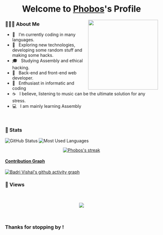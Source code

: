 <p align="center">
  <h1 align="center">Welcome to <a href="https://github.com/MrBlueBird2">Phobos</a>'s Profile</h1>
</p>

<img align='right' src="https://media.giphy.com/media/M9gbBd9nbDrOTu1Mqx/giphy.gif" width="230">

<p align="center">

<h3> 👨🏻‍💻 About Me </h3>

- 🔭 &nbsp; I’m currently coding in many languages.
- 🤔 &nbsp; Exploring new technologies, developing some random stuff and making some hacks.
- 🎓 &nbsp; Studying Assembly and ethical hacking.
- 💼 &nbsp; Back-end and front-end web developer.
- 🌱 &nbsp; Enthusiast in informatic and coding
- ☕ &nbsp; I believe, listening to music can be the ultimate solution for any stress. 
- 💻 &nbsp; I am mainly learning Assembly

</p>

<br>

<h3>🥋 Stats</h3>

<img src="https://github-readme-stats.vercel.app/api?username=0xphobos&count_private=true&show_icons=true&theme=black-ice" alt="GitHub Status"/>



<img src = "https://github-readme-stats.vercel.app/api/top-langs/?username=0xphobos&show_icons=true&layout=compact&theme=black-ice" alt="Most Used Languages">



<p align="center">
    <a href="https://github.com/0xPhobos/github-readme-streak-stats">
        <img title="🔥 Get streak stats for your profile at git.io/streak-stats" alt="Phobos's streak" src="https://github-readme-streak-stats.herokuapp.com/?user=0xPhobos&theme=black-ice&hide_border=true&stroke=0000&background=060A0CD0"/>

#### Contribution Graph

[![Badri Vishal's github activity graph](https://activity-graph.herokuapp.com/graph?username=0xphobos&theme=react-dark)](https://github.com/MrBlueBird2/github-readme-activity-graph)


<h3> 👀 Views </h3>

<p align="center"> 
  <br>  <br>
  <img src="https://profile-counter.glitch.me/0xphobos/count.svg"/>
</p>

<br>

<h3>Thanks for stopping by !</h3>
